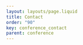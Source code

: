 ```yaml
---
layout: layouts/page.liquid
title: Contact
order: "90" 
key: conference_contact
parent: conference
---
```

